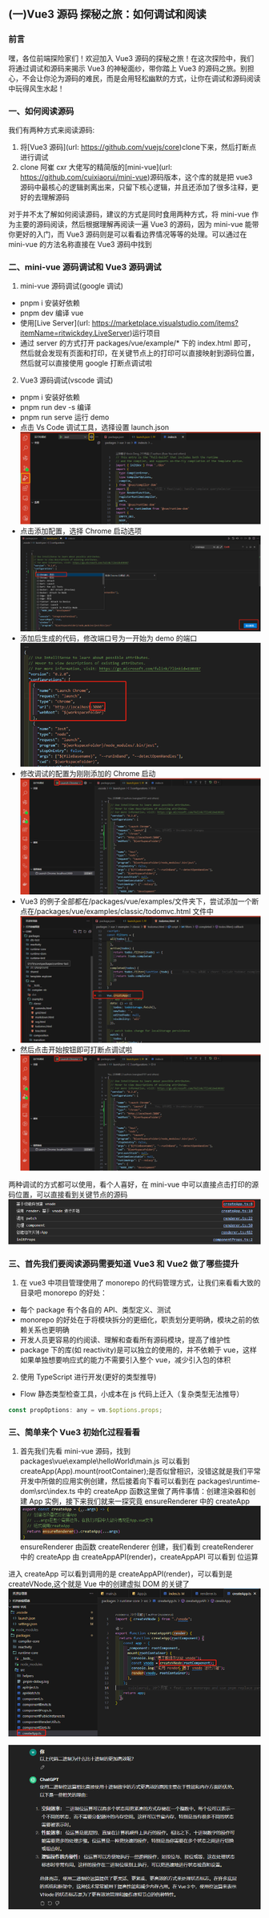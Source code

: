 ## (一)Vue3 源码 探秘之旅：如何调试和阅读

### 前言

嘿，各位前端探险家们！欢迎加入 Vue3 源码的探秘之旅！在这次探险中，我们将通过调试和源码来揭示 Vue3 的神秘面纱，带你踏上 Vue3 的源码之旅。别担心，不会让你沦为源码的难民，而是会用轻松幽默的方式，让你在调试和源码阅读中玩得风生水起！

### 一、如何阅读源码

我们有两种方式来阅读源码:

1. 将[Vue3 源码](url: https://github.com/vuejs/core)clone下来，然后打断点进行调试
2. clone 阿崔 cxr 大佬写的精简版的[mini-vue](url: https://github.com/cuixiaorui/mini-vue)源码版本，这个库的就是把 vue3 源码中最核心的逻辑剥离出来，只留下核心逻辑，并且还添加了很多注释，更好的去理解源码

对于并不太了解如何阅读源码，建议的方式是同时食用两种方式，将 mini-vue 作为主要的源码阅读，然后根据理解再阅读一遍 Vue3 的源码，因为 mini-vue 能带你更好的入门，而 Vue3 源码则是可以看看边界情况等等的处理。可以通过在 mini-vue 的方法名称直接在 Vue3 源码中找到

### 二、mini-vue 源码调试和 Vue3 源码调试

1. mini-vue 源码调试(google 调试)

- pnpm i 安装好依赖
- pnpm dev 编译 vue
- 使用[Live Server](url: https://marketplace.visualstudio.com/items?itemName=ritwickdey.LiveServer)运行项目
- 通过 server 的方式打开 packages/vue/example/\* 下的 index.html 即可，然后就会发现有页面和打印，在关键节点上的打印可以直接映射到源码位置，然后就可以直接使用 google 打断点调试啦

2. Vue3 源码调试(vscode 调试)

- pnpm i 安装好依赖
- pnpm run dev -s 编译
- pnpm run serve 运行 demo
- 点击 Vs Code 调试工具，选择设置 launch.json
  ![alt text](image.png)
- 点击添加配置，选择 Chrome 启动选项
  ![alt text](image-1.png)
- 添加后生成的代码，修改端口号为一开始为 demo 的端口
  ![alt text](image-2.png)
- 修改调试的配置为刚刚添加的 Chrome 启动
  ![alt text](image-4.png)
- Vue3 的例子全部都在/packages/vue/examples/文件夹下，尝试添加一个断点在/packages/vue/examples/classic/todomvc.html 文件中
  ![alt text](image-3.png)
- 然后点击开始按钮即可打断点调试啦
  ![alt text](image-4.png)

两种调试的方式都可以使用，看个人喜好，在 mini-vue 中可以直接点击打印的源码位置，可以直接看到关键节点的源码
![alt text](image-5.png)

### 三、首先我们要阅读源码需要知道 Vue3 和 Vue2 做了哪些提升

1. 在 vue3 中项目管理使用了 monorepo 的代码管理方式，让我们来看看大致的目录吧
   monorepo 的好处：

- 每个 package 有个各自的 API、类型定义、测试
- monorepo 的好处在于将模块拆分的更细化，职责划分更明确，模块之前的依赖关系也更明确
- 开发人员更容易的约阅读、理解和查看所有源码模块，提高了维护性
- package 下的库(如 reactivity)是可以独立的使用的，并不依赖于 vue，这样如果单独想要响应式的能力不需要引入整个 vue，减少引入包的体积

2. 使用 TypeScript 进行开发(更好的类型推导)

- Flow 静态类型检查工具，小成本在 js 代码上迁入（复杂类型无法推导）

```js
const propOptions: any = vm.$options.props;
```

### 三、简单来个 Vue3 初始化过程看看

1. 首先我们先看 mini-vue 源码，找到 packages\vue\example\helloWorld\main.js 可以看到 createApp(App).mount(rootContainer);是否似曾相识，没错这就是我们平常开发中所做的应用实例创建，然后接着向下看可以看到在 packages\runtime-dom\src\index.ts 中的 createApp 函数这里做了两件事情：创建渲染器和创建 App 实例，接下来我们就来一探究竟 ensureRenderer 中的 createApp
   ![alt text](image-6.png)
   ensureRenderer 由函数 createRenderer 创建，我们看到 createRenderer 中的 createApp 由 createAppAPI(render)，createAppAPI 可以看到
   位运算

进入 createApp 可以看到调用的是 createAppAPI(render)，可以看到是 createVNode,这个就是 Vue 中的创建虚拟 DOM 的关键了
![alt text](image-7.png)

![alt text](image-8.png)

